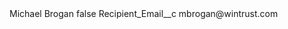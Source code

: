 <?xml version="1.0" encoding="UTF-8"?>
<CustomMetadata xmlns="http://soap.sforce.com/2006/04/metadata" xmlns:xsi="http://www.w3.org/2001/XMLSchema-instance" xmlns:xsd="http://www.w3.org/2001/XMLSchema">
    <label>Michael Brogan</label>
    <protected>false</protected>
    <values>
        <field>Recipient_Email__c</field>
        <value xsi:type="xsd:string">mbrogan@wintrust.com</value>
    </values>
</CustomMetadata>
